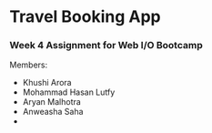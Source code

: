 # Travel Booking App

### Week 4 Assignment for Web I/O Bootcamp 
 
Members:
- Khushi Arora 
- Mohammad Hasan Lutfy 
- Aryan Malhotra 
- Anweasha Saha
- 
